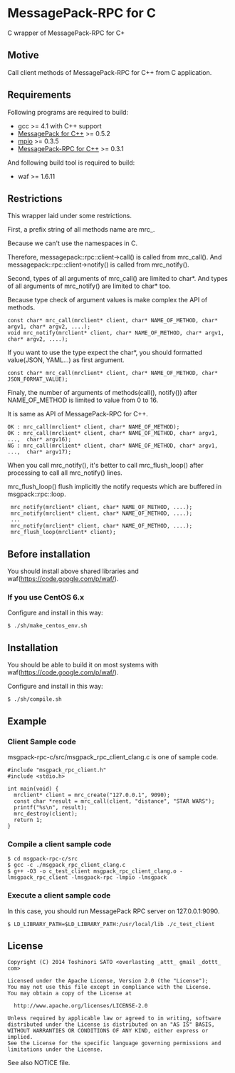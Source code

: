 MessagePack-RPC for C
=======================

C wrapper of MessagePack-RPC for C+

## Motive

Call client methods of MessagePack-RPC for C++ from C application.

## Requirements

Following programs are required to build:

- gcc >= 4.1 with C++ support
- [MessagePack for C++](http://msgpack.org/) >= 0.5.2
- [mpio](http://github.com/frsyuki/mpio) >= 0.3.5
- [MessagePack-RPC for C++](https://github.com/msgpack-rpc/msgpack-rpc-cpp/) >= 0.3.1

And following build tool is required to build:

- waf >= 1.6.11

## Restrictions

This wrapper laid under some restrictions.

First, a prefix string of all methods name are mrc_.

Because we can't use the namespaces in C.

Therefore, messagepack::rpc::client->call() is called from mrc_call().
And messagepack::rpc::client->notify() is called from mrc_notify().

Second, types of all arguments of mrc_call() are limited to char*.
And types of all arguments of mrc_notify() are limited to char* too.

Because type check of argument values is make complex the API of methods.

    const char* mrc_call(mrclient* client, char* NAME_OF_METHOD, char* argv1, char* argv2, ....);
    void mrc_notify(mrclient* client, char* NAME_OF_METHOD, char* argv1, char* argv2, ....);

If you want to use the type expect the char*, you should formatted value(JSON, YAML...) as first argument.

    const char* mrc_call(mrclient* client, char* NAME_OF_METHOD, char* JSON_FORMAT_VALUE);

Finaly, the number of arguments of methods(call(), notify()) after NAME_OF_METHOD is limited to value from 0 to 16.

It is same as API of MessagePack-RPC for C++.

    OK : mrc_call(mrclient* client, char* NAME_OF_METHOD);
    OK : mrc_call(mrclient* client, char* NAME_OF_METHOD, char* argv1, ...,  char* argv16);
    NG : mrc_call(mrclient* client, char* NAME_OF_METHOD, char* argv1, ...,  char* argv17);

When you call mrc_notify(), it's better to call mrc_flush_loop() after processing to call all mrc_notify() lines.

mrc_flush_loop() flush implicitly the notify requests which are buffered in msgpack::rpc::loop.

     mrc_notify(mrclient* client, char* NAME_OF_METHOD, ....);
     mrc_notify(mrclient* client, char* NAME_OF_METHOD, ....);
     ...
     mrc_notify(mrclient* client, char* NAME_OF_METHOD, ....);
     mrc_flush_loop(mrclient* client);

## Before installation

You should install above shared libraries and waf(https://code.google.com/p/waf/).

### If you use CentOS 6.x

Configure and install in this way:

    $ ./sh/make_centos_env.sh

## Installation

You should be able to build it on most systems with waf(https://code.google.com/p/waf/).

Configure and install in this way:

    $ ./sh/compile.sh

## Example

### Client Sample code

msgpack-rpc-c/src/msgpack_rpc_client_clang.c is one of sample code.

    #include "msgpack_rpc_client.h"
    #include <stdio.h>

    int main(void) {
      mrclient* client = mrc_create("127.0.0.1", 9090);
      const char *result = mrc_call(client, "distance", "STAR WARS");
      printf("%s\n", result);
      mrc_destroy(client);
      return 1;
    }

### Compile a client sample code

    $ cd msgpack-rpc-c/src
    $ gcc -c ./msgpack_rpc_client_clang.c
    $ g++ -O3 -o c_test_client msgpack_rpc_client_clang.o -lmsgpack_rpc_client -lmsgpack-rpc -lmpio -lmsgpack

### Execute a client sample code

In this case, you should run MessagePack RPC server on 127.0.0.1:9090.

    $ LD_LIBRARY_PATH=$LD_LIBRARY_PATH:/usr/local/lib ./c_test_client

## License

    Copyright (C) 2014 Toshinori SATO <overlasting _attt_ gmail _dottt_ com>

    Licensed under the Apache License, Version 2.0 (the "License");
    You may not use this file except in compliance with the License.
    You may obtain a copy of the License at

      http://www.apache.org/licenses/LICENSE-2.0

    Unless required by applicable law or agreed to in writing, software
    distributed under the License is distributed on an "AS IS" BASIS,
    WITHOUT WARRANTIES OR CONDITIONS OF ANY KIND, either express or implied.
    See the License for the specific language governing permissions and
    limitations under the License.

See also NOTICE file.
